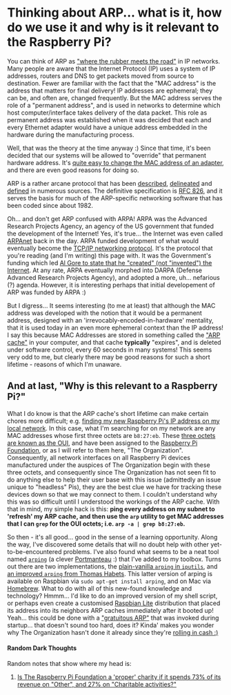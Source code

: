 # Thinking about ARP... what is it, how do we use it and why is it relevant to the Raspberry Pi? 

You can think of ARP as ["where the rubber meets the road"](https://www.knowyourphrase.com/when-the-rubber-hits-the-road) in IP networks. Many people are aware that the Internet Protocol (IP) uses a system of IP addresses, routers and DNS to get packets moved from source to destination. Fewer are familiar with the fact that the "MAC address" is the address that matters for final delivery! IP addresses are ephemeral; they can be, and often are, changed frequently. But the MAC address serves the role of a "permanent address", and is used in networks to determine which host computer/interface takes delivery of the data packet. This role as permanent address was established when it was decided that each and every Ethernet adapter would have a unique address embedded in the hardware during the manufacturing process.

Well, that was the theory at the time anyway :)   Since that time, it's been decided that our systems will be allowed to "override" that permanent hardware address. It's [quite easy to change the MAC address of an adapter](https://www.howtogeek.com/192173/how-and-why-to-change-your-mac-address-on-windows-linux-and-mac/), and there are even good reasons for doing so. 

ARP is a rather arcane protocol that has been [described](http://www.erg.abdn.ac.uk/users/gorry/course/inet-pages/arp.html), [delineated](https://www.tummy.com/articles/networking-basics-how-arp-works/) and [defined](https://en.wikipedia.org/wiki/Address_Resolution_Protocol) in numerous sources. The definitive specification is [RFC 826](http://www.ietf.org/rfc/rfc826.txt), and it serves the basis for much of the ARP-specific networking software that has been coded since about 1982. 

Oh... and don't get ARP confused with ARPA! ARPA was the Advanced Research Projects Agency, an agency of the US government that funded the development of the Internet! Yes, it's true... the Internet was even called [ARPAnet](https://en.wikipedia.org/wiki/ARPANET) back in the day. ARPA funded development of what would eventually become the [TCP/IP networking protocol](https://en.wikipedia.org/wiki/Internet_protocol_suite). It's the protocol that you're reading (and I'm writing) this page with. It was the Government's funding which led [Al Gore to state that he "created" (not "invented") the Internet](https://www.snopes.com/fact-check/internet-of-lies/). At any rate, ARPA eventually morphed into DARPA (Defense Advanced Research Projects Agency), and adopted a more, uh... nefarious (?) agenda. However, it is interesting perhaps that initial developement of ARP was funded by ARPA :)

But I digress... It seems interesting (to me at least) that although the MAC address was developed with the notion that it would be a permanent address, designed with an 'irrevocably-encoded-in-hardware' mentality, that it is used today in an even more ephemeral context than the IP address! I say this because MAC Addresses are stored in something called the ["ARP cache"](https://en.wikipedia.org/wiki/ARP_cache) in your computer, and that cache **typically** "expires", and is deleted under software control, every 60 seconds in many systems! This seems very odd to me, but clearly there may be good reasons for such a short lifetime - reasons of which I'm unaware. 

## And at last, "Why is this relevant to a Raspberry Pi?"

What I do know is that the ARP cache's short lifetime can make certain chores more difficult; e.g. [finding my new Raspberry Pi's IP address on my local network](https://github.com/seamusdemora/PiFormulae/blob/master/FindMyPi.md). In this case, what I'm searching for on my network are any MAC addresses whose first three octets are `b8:27:eb`. These [three octets are known as the OUI](https://www.webopedia.com/TERM/O/OUI.html), and have been assigned to the [Raspberry Pi Foundation](https://en.wikipedia.org/wiki/Raspberry_Pi_Foundation), or as I will refer to them here, "The Organization". Consequently, all network interfaces on all Raspberry Pi devices manufactured under the auspices of The Organization begin with these three octets, and consequently since The Organization has not seen fit to do anything else to help their user base with this issue (admittedly an issue unique to "headless" Pis), they are the best clue we have for tracking these devices down so that we may connect to them. I couldn't understand why this was so difficult until I understood the workings of the ARP cache. With that in mind, my simple hack is this: **ping every address on my subnet to 'refresh' my ARP cache, and then use the `arp` utility to get MAC addresses that I can `grep` for the OUI octets; i.e. `arp -a | grep b8:27:eb`.** 

So then - it's all good... good in the sense of a learning opportunity. Along the way, I've discovered some details that will no doubt help with other yet-to-be-encountered problems. I've also found what seems to be a neat tool named [`arping`](https://en.wikipedia.org/wiki/Arping) (a clever [Portmanteau](https://en.wikipedia.org/wiki/Portmanteau) :) that I've added to my toolbox. Turns out there are two implementations, the [plain-vanilla `arping` in `iputils`](https://packages.debian.org/sid/iputils-arping), and [an improved `arping` from Thomas Habets](https://github.com/ThomasHabets/arping). This latter version of arping is available on Raspbian via `sudo apt-get install arping`, and on Mac via [Homebrew](https://brew.sh/). What to do with all of this new-found knowledge and technology? Hmmm... I'd like to do an improved version of my shell script, or perhaps even create a customised [Raspbian Lite](https://www.raspberrypi.org/downloads/raspbian/) distribution that placed its address into its neighbors ARP caches immediately after it booted up! Yeah... this could be done with a ["gratuitous ARP"](https://wiki.wireshark.org/Gratuitous_ARP) that was invoked during startup... that doesn't sound too hard, does it? Kinda' makes you wonder why The Organization hasn't done it already since they're [rolling in cash :)](#randomdarkthoughts)  



#### Random Dark Thoughts
Random notes that show where my head is: 
1. [Is The Raspberry Pi Foundation a 'proper' charity if it spends 73% of its revenue on "Other", and 27% on "Charitable activities?"](http://beta.charitycommission.gov.uk/charity-details/?subid=0&regid=1129409)
